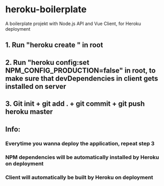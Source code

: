 # heroku-boilerplate
A boilerplate projekt with Node.js API and Vue Client, for Heroku deployment

## 1. Run "heroku create <app-name>" in root
## 2. Run "heroku config:set NPM_CONFIG_PRODUCTION=false" in root, to make sure that devDependencies in client gets installed on server
## 3. Git init + git add . + git commit + git push heroku master

## Info:

### Everytime you wanna deploy the application, repeat step 3
### NPM dependencies will be automatically installed by Heroku on deployment
### Client will automatically be built by Heroku on deployment